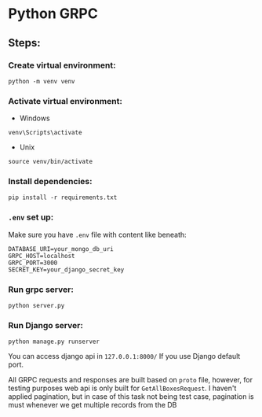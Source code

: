 # Python GRPC

## Steps:

### Create virtual environment:

`python -m venv venv`

### Activate virtual environment:

- Windows

`venv\Scripts\activate`

- Unix

`source venv/bin/activate`

### Install dependencies:

`pip install -r requirements.txt`

### `.env` set up:
Make sure you have `.env` file with content like beneath:
```
DATABASE_URI=your_mongo_db_uri
GRPC_HOST=localhost
GRPC_PORT=3000
SECRET_KEY=your_django_secret_key
```

### Run grpc server:

`python server.py`

### Run Django server:

`python manage.py runserver`

You can access django api in `127.0.0.1:8000/` If you use Django default port.

All GRPC requests and responses are built based on `proto` file, however, for testing purposes web api is only built for `GetAllBoxesRequest`. I haven't applied pagination, but in case of this task not being test case, pagination is must whenever we get multiple records from the DB
